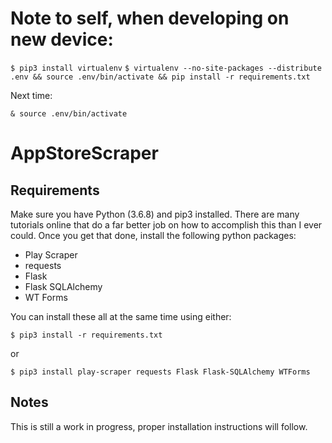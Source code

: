 # Note to self, when developing on new device:
`$ pip3 install virtualenv`
`$ virtualenv --no-site-packages --distribute .env && source .env/bin/activate && pip install -r requirements.txt`

Next time:

`& source .env/bin/activate`

# AppStoreScraper
## Requirements
Make sure you have Python (3.6.8) and pip3 installed. There are many tutorials online that do a far better job on how to accomplish this than I ever could. Once you get that done, install the following python packages:

* Play Scraper
* requests
* Flask
* Flask SQLAlchemy
* WT Forms 

You can install these all at the same time using either:

`$ pip3 install -r requirements.txt`

or 

`$ pip3 install play-scraper requests Flask Flask-SQLAlchemy WTForms`


## Notes
This is still a work in progress, proper installation instructions will follow.
